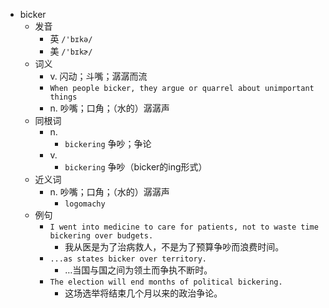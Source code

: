 - bicker
  - 发音
    - 英 `/'bɪkə/`
    - 美 `/'bɪkɚ/`
  - 词义
    - v. 闪动；斗嘴；潺潺而流
    - `When people bicker, they argue or quarrel about unimportant things`
    - n. 吵嘴；口角；（水的）潺潺声
  - 同根词
    - n.
      - `bickering` 争吵；争论
    - v.
      - `bickering` 争吵（bicker的ing形式）
  - 近义词
    - n. 吵嘴；口角；（水的）潺潺声
      - `logomachy`
  - 例句
    - `I went into medicine to care for patients, not to waste time bickering over budgets.`
      - 我从医是为了治病救人，不是为了预算争吵而浪费时间。
    - `...as states bicker over territory.`
      - …当国与国之间为领土而争执不断时。
    - `The election will end months of political bickering.`
      - 这场选举将结束几个月以来的政治争论。


